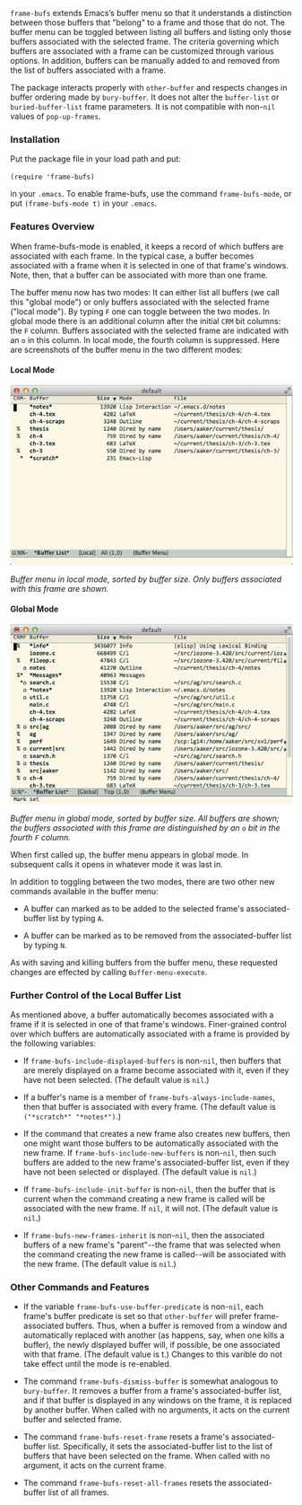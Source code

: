 `frame-bufs` extends Emacs’s buffer menu so that it understands a distinction between
those buffers that "belong" to a frame and those that do not. The buffer menu
can be toggled between listing all buffers and listing only those buffers
associated with the selected frame. The criteria governing which buffers are
associated with a frame can be customized through various options.  In
addition, buffers can be manually added to and removed from the list of
buffers associated with a frame.  

The package interacts properly with `other-buffer` and respects changes in
buffer ordering made by `bury-buffer`. It does not alter the `buffer-list` or
`buried-buffer-list` frame parameters.  It is not compatible with non-`nil`
values of `pop-up-frames`.

### Installation

Put the package file in your load path and put:

  `(require 'frame-bufs)`

in your `.emacs`.  To enable frame-bufs, use the command
`frame-bufs-mode`, or put `(frame-bufs-mode t)` in your `.emacs`.

### Features Overview

When frame-bufs-mode is enabled, it keeps a record of which buffers are
associated with each frame.  In the typical case, a buffer becomes associated
with a frame when it is selected in one of that frame's windows.  Note, then,
that a buffer can be associated with more than one frame.
  
The buffer menu now has two modes:  It can either list all buffers (we call
this "global mode") or only buffers associated with the selected frame
("local mode").  By typing `F` one can toggle between the two modes.  In
global mode there is an additional column after the initial `CRM` bit
columns: the `F` column.  Buffers associated with the selected frame are
indicated with an `o` in this column.  In local mode, the fourth column
is suppressed.  Here are screenshots of the buffer menu in the two different
modes:

#### Local Mode

![screenshot](https://github.com/alpaker/Frame-Bufs/raw/master/FrameBufsLocalMode.png)

<i>Buffer menu in local mode, sorted by buffer size.  Only buffers associated with this frame are shown.</i>

#### Global Mode

![screenshot](https://github.com/alpaker/Frame-Bufs/raw/master/FrameBufsGlobalMode.png)

<i>Buffer menu in global mode, sorted by buffer size. All buffers are shown; the buffers associated with this frame are
distinguished by an `o` bit in the fourth `F` column.</i>

When first called up, the buffer menu appears in global mode.  In
subsequent calls it opens in whatever mode it was last in.

In addition to toggling between the two modes, there are two other new
commands available in the buffer menu:

* A buffer can marked as to be added to the selected frame's
  associated-buffer list by typing `A`.

* A buffer can be marked as to be removed from the associated-buffer list by
  typing `N`.

As with saving and killing buffers from the buffer menu, these requested
changes are effected by calling `Buffer-menu-execute`.

### Further Control of the Local Buffer List

As mentioned above, a buffer automatically becomes associated with a frame if
it is selected in one of that frame's windows.  Finer-grained control over
which buffers are automatically associated with a frame is provided by the
following variables:

* If `frame-bufs-include-displayed-buffers` is non-`nil`, then buffers that
  are merely displayed on a frame become associated with it, even if they
  have not been selected.  (The default value is `nil`.)

* If a buffer's name is a member of `frame-bufs-always-include-names`, then
  that buffer is associated with every frame.  (The default value is
  `("*scratch*" "*notes*")`.)

* If the command that creates a new frame also creates new buffers, then one
  might want those buffers to be automatically associated with the new
  frame.  If `frame-bufs-include-new-buffers` is non-`nil`, then such
  buffers are added to the new frame's associated-buffer list, even if they
  have not been selected or displayed.  (The default value is `nil`.)

* If `frame-bufs-include-init-buffer` is non-`nil`, then the buffer that is
  current when the command creating a new frame is called will be associated
  with the new frame.  If `nil`, it will not.  (The default value is `nil`.)

* If `frame-bufs-new-frames-inherit` is non-`nil`, then the associated
  buffers of a new frame's "parent"--the frame that was selected when the
  command creating the new frame is called--will be associated with the new
  frame.  (The default value is `nil`.)

### Other Commands and Features

* If the variable `frame-bufs-use-buffer-predicate` is non-`nil`, each frame's
  buffer predicate is set so that `other-buffer` will prefer frame-associated
  buffers.  Thus, when a buffer is removed from a window and automatically
  replaced with another (as happens, say, when one kills a buffer), the newly
  displayed buffer will, if possible, be one associated with that
  frame.  (The default value is t.)  Changes to this varible do not take
  effect until the mode is re-enabled.

* The command `frame-bufs-dismiss-buffer` is somewhat analogous to
  `bury-buffer`.  It removes a buffer from a frame's associated-buffer list,
  and if that buffer is displayed in any windows on the frame, it is replaced
  by another buffer.  When called with no arguments, it acts on the current
  buffer and selected frame.

* The command `frame-bufs-reset-frame` resets a frame's associated-buffer
  list.  Specifically, it sets the associated-buffer list to the list of
  buffers that have been selected on the frame.  When called with no
  argument, it acts on the current frame.

* The command `frame-bufs-reset-all-frames` resets the associated-buffer list
  of all frames.
